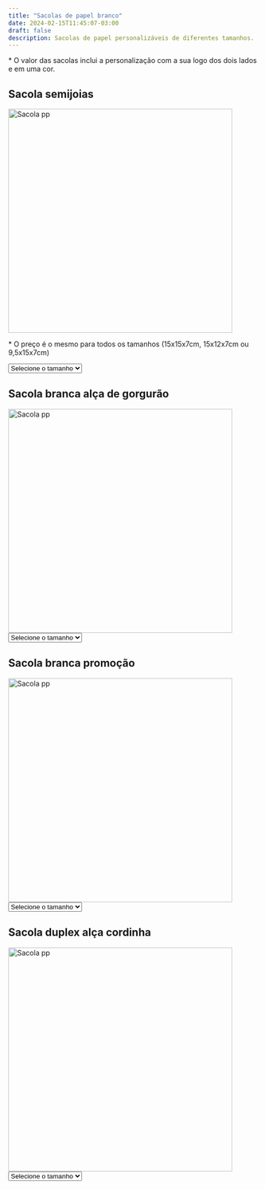 ```yaml
---
title: "Sacolas de papel branco"
date: 2024-02-15T11:45:07-03:00
draft: false
description: Sacolas de papel personalizáveis de diferentes tamanhos.
---
```


<p>* O valor das sacolas inclui a personalização com a sua logo dos dois lados e em uma cor.</p>

## Sacola semijoias

<img src="/img/products/semijoia.jpeg" alt="Sacola pp" title="Sacola pp" style="width: 450px; height: auto;">

<p>* O preço é o mesmo para todos os tamanhos (15x15x7cm, 15x12x7cm ou 9,5x15x7cm)</p>

<select id="tamanho1" onchange="mostrarPreco1()">
  <option value="" selected>Selecione o tamanho</option>
  <option value="pp">Alça cordinha</option>
  <option value="p">Alça de gorgurão</option>
</select>

<div id="preco1"></div>

<script>
  function mostrarPreco1() {
    var tamanhoSelecionado1 = document.getElementById("tamanho1").value;
    var preco1;

    switch (tamanhoSelecionado1) {
      case "pp":
        preco1 = "1000 unidades R$ 2,40<br>" +
                "500 unidades R$ 2,69<br>" +
                "300 unidades R$ 2,77<br>" +
                "200 unidades R$ 3,09";
        break;
      case "p":
        preco1 = "1000 unidades R$ 2,65<br>" +
                "500 unidades R$ 2,85<br>" +
                "300 unidades R$ 3,15<br>" +
                "200 unidades R$ 3,29";
        break;
      default:
        preco1 = "";
    }

    document.getElementById("preco1").innerHTML = preco1;
  }
</script>


## Sacola branca alça de gorgurão

<img src="/img/products/branca-gorgurao.jpeg" alt="Sacola pp" title="Sacola pp" style="width: 450px; height: auto;">

<select id="tamanho2" onchange="mostrarPreco2()">
  <option value="" selected>Selecione o tamanho</option>
  <option value="pp">PP (22x23x10cm)</option>
  <option value="p">P (32x23x10cm)</option>
  <option value="m">M (35x29x11cm)</option>
  <option value="g">G (42x35x12cm)</option>
</select>

<div id="preco2"></div>

<script>
  function mostrarPreco2() {
    var tamanhoSelecionado2 = document.getElementById("tamanho2").value;
    var preco2;

    switch (tamanhoSelecionado2) {
      case "pp":
        preco2 = "1000 unidades R$ 3,39<br>" +
                "500 unidades R$ 3,69<br>" +
                "300 unidades R$ 3,89<br>" +
                "200 unidades R$ 4,13";
        break;
      case "p":
        preco2 = "1000 unidades R$ 3,69<br>" +
                "500 unidades R$ 3,99<br>" +
                "300 unidades R$ 4,20<br>" +
                "200 unidades R$ 4,39";
        break;
      case "m":
        preco2 = "1000 unidades R$ 3,96<br>" +
                "500 unidades R$ 4,39<br>" +
                "300 unidades R$ 4,69<br>" +
                "200 unidades R$ 4,99";
        break;
      case "g":
        preco2 = "1000 unidades R$ 4,39<br>" +
                "500 unidades R$ 4,59<br>" +
                "300 unidades R$ 4,79<br>" +
                "200 unidades R$ 4,99";
        break;
      default:
        preco2 = "";
    }

    document.getElementById("preco2").innerHTML = preco2;
  }
</script>


## Sacola branca promoção

<img src="/img/products/kraft-branca.jpeg" alt="Sacola pp" title="Sacola pp" style="width: 450px; height: auto;">

<select id="tamanho3" onchange="mostrarPreco3()">
  <option value="" selected>Selecione o tamanho</option>
  <option value="p">P (18x23x11cm)</option>
  <option value="m">M (24x32x11,5cm)</option>
  <option value="g">G (30x31x19cm)</option>
</select>

<div id="preco3"></div>

<script>
  function mostrarPreco3() {
    var tamanhoSelecionado3 = document.getElementById("tamanho3").value;
    var preco3;

    switch (tamanhoSelecionado3) {
      case "p":
        preco3 = "1000 unidades R$ 1,47<br>" +
                "500 unidades R$ 1,57<br>" +
                "300 unidades R$ 1,67<br>" +
                "200 unidades R$ 1,87";
        break;
      case "m":
        preco3 = "1000 unidades R$ 1,55<br>" +
                "500 unidades R$ 1,65<br>" +
                "300 unidades R$ 1,75<br>" +
                "200 unidades R$ 1,95";
        break;
      case "g":
        preco3 = "1000 unidades R$ 1,85<br>" +
                "500 unidades R$ 1,95<br>" +
                "300 unidades R$ 2,05<br>" +
                "200 unidades R$ 2,25";
        break;
      default:
        preco3 = "";
    }

    document.getElementById("preco3").innerHTML = preco3;
  }
</script>


## Sacola duplex alça cordinha

<img src="/img/products/duplex-cordinha.jpeg" alt="Sacola pp" title="Sacola pp" style="width: 450px; height: auto;">

<select id="tamanho4" onchange="mostrarPreco4()">
  <option value="" selected>Selecione o tamanho</option>
  <option value="pp">PP (22x23x10cm)</option>
  <option value="p">P (32x23x10cm)</option>
  <option value="m">M (35x29x11cm)</option>
  <option value="g">G (42x35x12cm)</option>
</select>

<div id="preco4"></div>

<script>
  function mostrarPreco4() {
    var tamanhoSelecionado4 = document.getElementById("tamanho4").value;
    var preco4;

    switch (tamanhoSelecionado4) {
      case "pp":
        preco4 = "1000 unidades R$ 3,39<br>" +
                "500 unidades R$ 3,69<br>" +
                "300 unidades R$ 3,89<br>" +
                "200 unidades R$ 4,13";
        break;
      case "p":
        preco4 = "1000 unidades R$ 3,69<br>" +
                "500 unidades R$ 3,99<br>" +
                "300 unidades R$ 4,20<br>" +
                "200 unidades R$ 4,39";
        break;
      case "m":
        preco4 = "1000 unidades R$ 3,96<br>" +
                "500 unidades R$ 4,39<br>" +
                "300 unidades R$ 4,69<br>" +
                "200 unidades R$ 4,99";
        break;
      case "g":
        preco4 = "1000 unidades R$ 4,39<br>" +
                "500 unidades R$ 4,59<br>" +
                "300 unidades R$ 4,79<br>" +
                "200 unidades R$ 4,99";
        break;
      default:
        preco4 = "";
    }

    document.getElementById("preco4").innerHTML = preco4;
  }
</script>

